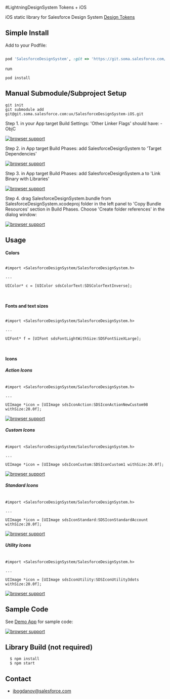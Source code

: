 #LightningDesignSystem Tokens + iOS

iOS static library for Salesforce Design System [Design Tokens](https://git.soma.salesforce.com/ux/landmark/)


## Simple Install

Add to your Podfile:

```ruby

pod 'SalesforceDesignSystem', :git => 'https://git.soma.salesforce.com/ux/SalesforceDesignSystem-iOS.git'

```

run

```
pod install
```

## Manual Submodule/Subproject Setup

```
git init
git submodule add git@git.soma.salesforce.com:ux/SalesforceDesignSystem-iOS.git
```

Step 1. in your App target Build Settings:
'Other Linker Flags' should have: -ObjC 

[![browser support](/readmeAssets/readme-image-other-linker-flags.png)](/readme-image-other-linker-flags.png)

Step 2. in App target Build Phases:
add SalesforceDesignSystem to 'Target Dependencies'

[![browser support](/readmeAssets/readme-image-target-dependency.png)](/readme-image-target-dependency.png)

Step 3. in App target Build Phases:
add SalesforceDesignSystem.a to 'Link Binary with Libraries' 

[![browser support](/readmeAssets/readme-image-link-binary.png)](/readme-image-link-binary.png)

Step 4. drag SalesforceDesignSystem.bundle from SalesforceDesignSystem.xcodeproj folder in the left panel to 'Copy Bundle Resources' section in Build Phases. Choose 'Create folder references' in the dialog window:

[![browser support](/readmeAssets/readme-image-drag-bundle.png)](/readmeAssets/readme-image-drag-bundle.png)


## Usage 


#### Colors

```objc

#import <SalesforceDesignSystem/SalesforceDesignSystem.h> 

...

UIColor* c = [UIColor sdsColorText:SDSColorTextInverse];



```


#### Fonts and text sizes

```objc

#import <SalesforceDesignSystem/SalesforceDesignSystem.h> 

...

UIFont* f = [UIFont sdsFontLightWithSize:SDSFontSizeXLarge];



```


#### Icons

##### Action Icons

```objc

#import <SalesforceDesignSystem/SalesforceDesignSystem.h> 

...

UIImage *icon = [UIImage sdsIconAction:SDSIconActionNewCustom98 withSize:20.0f];

```

[![browser support](/readmeAssets/readme-icons-action.png)](/readmeAssets/readme-icons-action.png)

##### Custom Icons

```objc

#import <SalesforceDesignSystem/SalesforceDesignSystem.h> 

...

UIImage *icon = [UIImage sdsIconCustom:SDSIconCustom1 withSize:20.0f];

```

[![browser support](/readmeAssets/readme-icons-custom.png)](/readmeAssets/readme-icons-custom.png)


##### Standard Icons

```objc

#import <SalesforceDesignSystem/SalesforceDesignSystem.h> 

...

UIImage *icon = [UIImage sdsIconStandard:SDSIconStandardAccount withSize:20.0f];

```

[![browser support](/readmeAssets/readme-icons-standard.png)](/readmeAssets/readme-icons-standard.png)


##### Utility Icons

```objc

#import <SalesforceDesignSystem/SalesforceDesignSystem.h> 

...

UIImage *icon = [UIImage sdsIconUtility:SDSIconUtility3dots withSize:20.0f];

```

[![browser support](/readmeAssets/readme-icons-utility.png)](/readmeAssets/readme-icons-utility.png)


## Sample Code 

See [Demo App](/Demo) for sample code:


[![browser support](/readmeAssets/readme-image.png)](/readme-image.png)



## Library Build (not required)
```
  $ npm install
  $ npm start
```

## Contact #

* ibogdanov@salesforce.com
